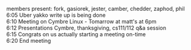 members present: fork, gasiorek, jester, camber, chedder, zaphod, phil <br> 6:05 Uber yakko write up is being done <br>6:10 Meeting on Cymbre Linux - Tomarrow at matt's at 6pm <br>6:12 Presentations Cymbre, thanksgiving, cs111/112 q&a session <br>6:15 Congrats on us actually starting a meeting on-time <br>6:20 End meeting </p>
